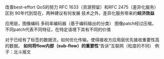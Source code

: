 改善best-effort QoS的努力
RFC 1633（资源预留）和RFC 2475（差异化服务）区别
90年代到现在，两种建议有何发展
技术之外，差异化服务带来的**经济效益**


应用层，图像编码 多码率编码器（基于编码输出的分类）
图像patch经过压缩，不同patch代表不同特征，在特定语境下具有不同的价值

对于已经有了标签的数据流，如何优化传输，使得接收方应用层优先接收重要性高的数据。
**如何将flow内部（sub-flow）的重要性**“告诉”互联网（粒度的不同）
例子：北斗报文